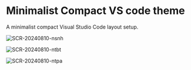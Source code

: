 # Minimalist Compact VS code theme
A minimalist compact Visual Studio Code layout setup.

![SCR-20240810-nsnh](https://github.com/user-attachments/assets/ab5945e0-8c58-4ed5-a197-c7d6e4ee1405)

![SCR-20240810-ntbt](https://github.com/user-attachments/assets/9a0c90e6-6195-4d6d-9379-d24aa3b0b8db)

![SCR-20240810-ntpa](https://github.com/user-attachments/assets/9c9b28d3-03e0-4ae8-91c5-9b50ed113f8c)
